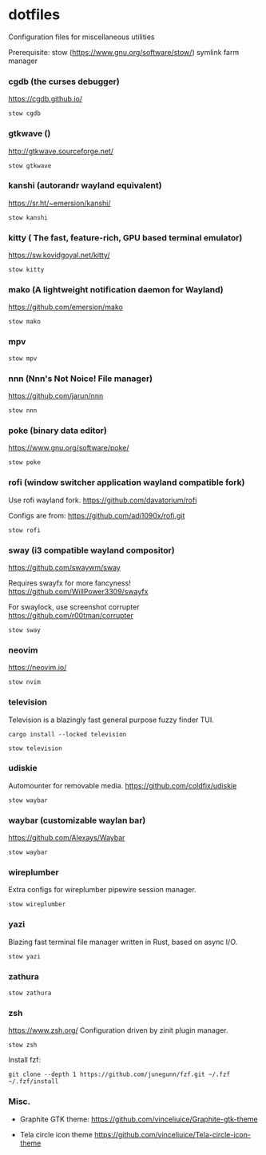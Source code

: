 # dotfiles

Configuration files for miscellaneous utilities

Prerequisite: stow (https://www.gnu.org/software/stow/) symlink farm manager

### cgdb (the curses debugger)

https://cgdb.github.io/

```
stow cgdb
```

### gtkwave ()

http://gtkwave.sourceforge.net/

```
stow gtkwave
```

### kanshi (autorandr wayland equivalent)

https://sr.ht/~emersion/kanshi/

```
stow kanshi
```

### kitty ( The fast, feature-rich, GPU based terminal emulator)

https://sw.kovidgoyal.net/kitty/

```
stow kitty
```

### mako (A lightweight notification daemon for Wayland)

https://github.com/emersion/mako

```
stow mako
```

### mpv

```
stow mpv
```


### nnn (Nnn's Not Noice! File manager)

https://github.com/jarun/nnn

```
stow nnn
```

### poke (binary data editor)

https://www.gnu.org/software/poke/

```
stow poke
```

### rofi (window switcher application wayland compatible fork)

Use rofi wayland fork.
https://github.com/davatorium/rofi

Configs are from:
https://github.com/adi1090x/rofi.git

```
stow rofi
```

### sway (i3 compatible wayland compositor)

https://github.com/swaywm/sway

Requires swayfx for more fancyness!
https://github.com/WillPower3309/swayfx

For swaylock, use screenshot corrupter
https://github.com/r00tman/corrupter

```
stow sway
```

### neovim

https://neovim.io/

```
stow nvim
```

### television

Television is a blazingly fast general purpose fuzzy finder TUI.

```
cargo install --locked television
```

```
stow television
```

### udiskie

Automounter for removable media.
https://github.com/coldfix/udiskie

```
stow waybar
```

### waybar (customizable waylan bar)

https://github.com/Alexays/Waybar

```
stow waybar
```

### wireplumber

Extra configs for wireplumber pipewire session manager.

```
stow wireplumber
```

### yazi

Blazing fast terminal file manager written in Rust, based on async I/O.

```
stow yazi
```

### zathura

```
stow zathura
```

### zsh

https://www.zsh.org/
Configuration driven by zinit plugin manager.

```
stow zsh
```

Install fzf:
```
git clone --depth 1 https://github.com/junegunn/fzf.git ~/.fzf
~/.fzf/install
```

### Misc.

* Graphite GTK theme:
https://github.com/vinceliuice/Graphite-gtk-theme

* Tela circle icon theme
https://github.com/vinceliuice/Tela-circle-icon-theme

